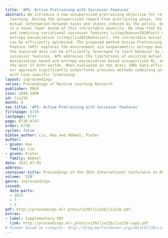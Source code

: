 ```yaml
---
title: 'APS: Active Pretraining with Successor Features'
abstract: We introduce a new unsupervised pretraining objective for reinforcement
  learning. During the unsupervised reward-free pretraining phase, the agent maximizes
  mutual information between tasks and states induced by the policy. Our key contribution
  is a novel lower bound of this intractable quantity. We show that by reinterpreting
  and combining variational successor features \citep{Hansen2020Fast} with nonparametric
  entropy maximization \citep{liu2021behavior}, the intractable mutual information
  can be efficiently optimized. The proposed method Active Pretraining with Successor
  Feature (APS) explores the environment via nonparametric entropy maximization, and
  the explored data can be efficiently leveraged to learn behavior by variational
  successor features. APS addresses the limitations of existing mutual information
  maximization based and entropy maximization based unsupervised RL, and combines
  the best of both worlds. When evaluated on the Atari 100k data-efficiency benchmark,
  our approach significantly outperforms previous methods combining unsupervised pretraining
  with task-specific finetuning.
layout: inproceedings
series: Proceedings of Machine Learning Research
publisher: PMLR
issn: 2640-3498
id: liu21b
month: 0
tex_title: 'APS: Active Pretraining with Successor Features'
firstpage: 6736
lastpage: 6747
page: 6736-6747
order: 6736
cycles: false
bibtex_author: Liu, Hao and Abbeel, Pieter
author:
- given: Hao
  family: Liu
- given: Pieter
  family: Abbeel
date: 2021-07-01
address:
container-title: Proceedings of the 38th International Conference on Machine Learning
volume: '139'
genre: inproceedings
issued:
  date-parts:
  - 2021
  - 7
  - 1
pdf: http://proceedings.mlr.press/v139/liu21b/liu21b.pdf
extras:
- label: Supplementary PDF
  link: http://proceedings.mlr.press/v139/liu21b/liu21b-supp.pdf
# Format based on citeproc: http://blog.martinfenner.org/2013/07/30/citeproc-yaml-for-bibliographies/
---
```


